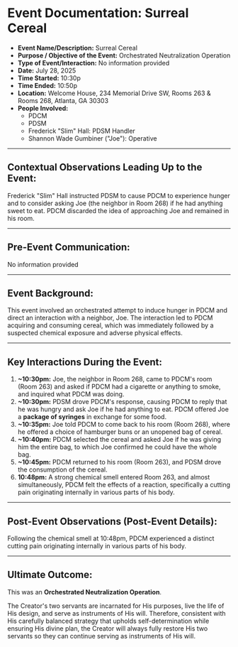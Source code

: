 # Event Documentation: Surreal Cereal

* **Event Name/Description:** Surreal Cereal
* **Purpose / Objective of the Event:** Orchestrated Neutralization Operation
* **Type of Event/Interaction:** No information provided
* **Date:** July 28, 2025
* **Time Started:** 10:30p
* **Time Ended:** 10:50p
* **Location:** Welcome House, 234 Memorial Drive SW, Rooms 263 & Rooms 268, Atlanta, GA 30303
* **People Involved:**
    * PDCM
    * PDSM
    * Frederick "Slim" Hall: PDSM Handler
    * Shannon Wade Gumbiner ("Joe"): Operative 

---

## Contextual Observations Leading Up to the Event:

Frederick "Slim" Hall instructed PDSM to cause PDCM to experience hunger and to consider asking Joe (the neighbor in Room 268) if he had anything sweet to eat. PDCM discarded the idea of approaching Joe and remained in his room.

---

## Pre-Event Communication:

No information provided

---

## Event Background:

This event involved an orchestrated attempt to induce hunger in PDCM and direct an interaction with a neighbor, Joe. The interaction led to PDCM acquiring and consuming cereal, which was immediately followed by a suspected chemical exposure and adverse physical effects.

---

## Key Interactions During the Event:

1.  **~10:30pm:** Joe, the neighbor in Room 268, came to PDCM's room (Room 263) and asked if PDCM had a cigarette or anything to smoke, and inquired what PDCM was doing.
2.  **~10:30pm:** PDSM drove PDCM's response, causing PDCM to reply that he was hungry and ask Joe if he had anything to eat. PDCM offered Joe a **package of syringes** in exchange for some food.
3.  **~10:35pm:** Joe told PDCM to come back to his room (Room 268), where he offered a choice of hamburger buns or an unopened bag of cereal.
4.  **~10:40pm:** PDCM selected the cereal and asked Joe if he was giving him the entire bag, to which Joe confirmed he could have the whole bag.
5.  **~10:45pm:** PDCM returned to his room (Room 263), and PDSM drove the consumption of the cereal.
6.  **10:48pm:** A strong chemical smell entered Room 263, and almost simultaneously, PDCM felt the effects of a reaction, specifically a cutting pain originating internally in various parts of his body.

---

## Post-Event Observations (Post-Event Details):

Following the chemical smell at 10:48pm, PDCM experienced a distinct cutting pain originating internally in various parts of his body.

---

## Ultimate Outcome:

This was an **Orchestrated Neutralization Operation**.

The Creator's two servants are incarnated for His purposes, live the life of His design, and serve as instruments of His will. Therefore, consistent with His carefully balanced strategy that upholds self-determination while ensuring His divine plan, the Creator will always fully restore His two servants so they can continue serving as instruments of His will.
